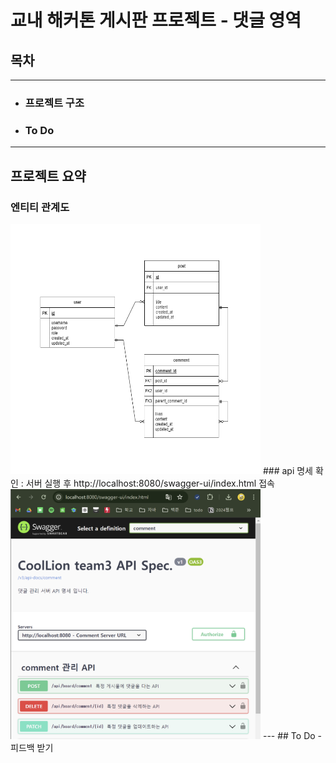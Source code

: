# 교내 해커톤 게시판 프로젝트 - 댓글 영역

## 목차

---
- ### 프로젝트 구조
- ### To Do

---
## 프로젝트 요약
### 엔티티 관계도
<img src="boardImages/coolLion_comments_erm.png" width="400" height="400"/>
### api 명세 확인 : 서버 실행 후 http://localhost:8080/swagger-ui/index.html 접속
<img src="boardImages/swagger_info.png" width="400" height="400"/>
---
## To Do
- 피드백 받기